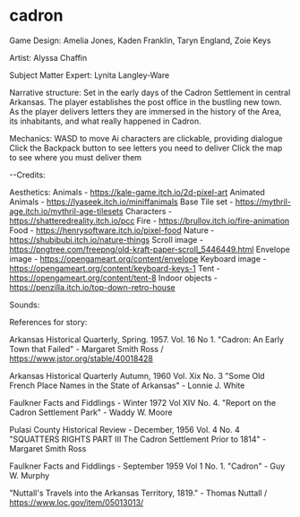 # cadron

Game Design: Amelia Jones, Kaden Franklin, Taryn England, Zoie Keys

Artist: Alyssa Chaffin

Subject Matter Expert: Lynita Langley-Ware

Narrative structure:
  Set in the early days of the Cadron Settlement in central Arkansas. The player establishes the post office in the bustling new town. As the player delivers letters they are immersed in the history of the Area, its inhabitants, and what really happened in Cadron.

Mechanics:
  WASD to move
  Ai characters are clickable, providing dialogue
  Click the Backpack button to see letters you need to deliver
  Click the map to see where you must deliver them


--Credits:

Aesthetics:
Animals - https://kale-game.itch.io/2d-pixel-art
Animated Animals - https://lyaseek.itch.io/miniffanimals
Base Tile set - https://mythril-age.itch.io/mythril-age-tilesets
Characters - https://shatteredreality.itch.io/pcc
Fire - https://brullov.itch.io/fire-animation
Food - https://henrysoftware.itch.io/pixel-food
Nature - https://shubibubi.itch.io/nature-things
Scroll image - https://pngtree.com/freepng/old-kraft-paper-scroll_5446449.html
Envelope image - https://opengameart.org/content/envelope
Keyboard image - https://opengameart.org/content/keyboard-keys-1
Tent - https://opengameart.org/content/tent-8
Indoor objects - https://penzilla.itch.io/top-down-retro-house

Sounds:


References for story:

Arkansas Historical Quarterly, Spring. 1957. Vol. 16 No 1. "Cadron: An Early Town that Failed" - Margaret Smith Ross / https://www.jstor.org/stable/40018428

Arkansas Historical Quarterly Autumn, 1960 Vol. Xix No. 3 "Some Old French Place Names in the State of Arkansas" - Lonnie J. White

Faulkner Facts and Fiddlings - Winter 1972 Vol XIV No. 4. "Report on the Cadron Settlement Park" - Waddy W. Moore

Pulasi County Historical Review - December, 1956 Vol. 4 No. 4  "SQUATTERS RIGHTS PART III The Cadron Settlement Prior to 1814" - Margaret Smith Ross

 Faulkner Facts and Fiddlings - September 1959 Vol 1 No. 1. "Cadron" - Guy W. Murphy

 "Nuttall's Travels into the Arkansas Territory, 1819." - Thomas Nuttall / https://www.loc.gov/item/05013013/
